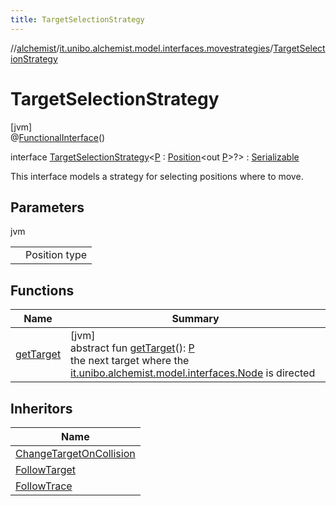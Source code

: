 ```yaml
---
title: TargetSelectionStrategy
---
```

//[alchemist](../../../index.html)/[it.unibo.alchemist.model.interfaces.movestrategies](../index.html)/[TargetSelectionStrategy](index.html)



# TargetSelectionStrategy



[jvm]\
@[FunctionalInterface](https://docs.oracle.com/javase/8/docs/api/java/lang/FunctionalInterface.html)()



interface [TargetSelectionStrategy](index.html)<[P](index.html) : [Position](../../it.unibo.alchemist.model.interfaces/-position/index.html)<out [P](../../it.unibo.alchemist.model.implementations.layers/-step-layer/index.html)>?> : [Serializable](https://docs.oracle.com/javase/8/docs/api/java/io/Serializable.html)

This interface models a strategy for selecting positions where to move.



## Parameters


jvm

| | |
|---|---|
| <P> | Position type |



## Functions


| Name | Summary |
|---|---|
| [getTarget](get-target.html) | [jvm]<br>abstract fun [getTarget](get-target.html)(): [P](../../it.unibo.alchemist.model.implementations.layers/-step-layer/index.html)<br>the next target where the [it.unibo.alchemist.model.interfaces.Node](../../it.unibo.alchemist.model.interfaces/-node/index.html) is directed |


## Inheritors


| Name |
|---|
| [ChangeTargetOnCollision](../../it.unibo.alchemist.model.implementations.movestrategies/-change-target-on-collision/index.html) |
| [FollowTarget](../../it.unibo.alchemist.model.implementations.movestrategies.target/-follow-target/index.html) |
| [FollowTrace](../../it.unibo.alchemist.model.implementations.movestrategies.target/-follow-trace/index.html) |


